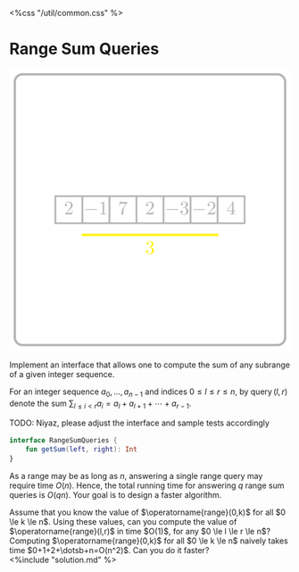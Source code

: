 <%css "/util/common.css" %>

# Range Sum Queries
<div class="logo">
    <img src="../../images/range_sum_queries.png">
</div>

Implement an interface that allows one to compute
the sum of any subrange of a given integer sequence.

For an integer sequence $a_0, \dotsc, a_{n-1}$ and indices 
$0 \le l \le r \le n$, by $\operatorname{query}(l,r)$
denote the sum $\sum_{l \le i <r}a_i=a_l+a_{l+1}+\dotsb+a_{r-1}$.

TODO: Niyaz, please adjust the interface and sample tests accordingly

```Kotlin
interface RangeSumQueries {
    fun getSum(left, right): Int
}
```

As a range may be as long as $n$, answering a single range query may 
require time $O(n)$. Hence, the total running time for answering $q$ range 
sum queries
is $O(qn)$.
Your goal is to design a faster algorithm.

<div class="hint">
Assume that you know the value of $\operatorname{range}(0,k)$ 
for all $0 \le k \le n$.
Using these values, can you compute the value of 
$\operatorname{range}(l,r)$ in time $O(1)$, for any $0 \le l \le r \le n$?
</div>

<div class="hint">
Computing $\operatorname{range}(0,k)$ for all $0 \le k \le n$ naively 
takes time $0+1+2+\dotsb+n=O(n^2)$. Can you do it faster?
</div>

<div class="hint">
<%include "solution.md" %>
</div>

